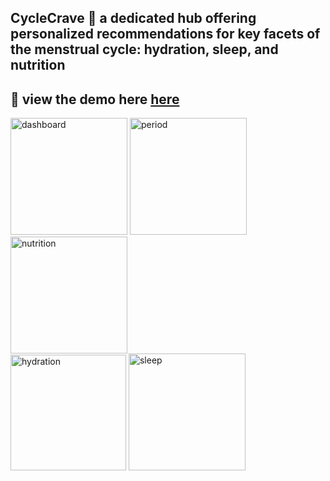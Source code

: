 ## CycleCrave 🍉 a dedicated hub offering personalized recommendations for key facets of the menstrual cycle: hydration, sleep, and nutrition

## :wave: view the demo here [here](https://drive.google.com/file/d/1ZKHtFnceAxzAqTKGDZVxZMY6GykmXkV2/view)

<img width="187" alt="dashboard" src="https://github.com/user-attachments/assets/bfd64b98-8b63-4d44-9462-30d99e10d32e"> 

<img width="187" alt="period" src="https://github.com/user-attachments/assets/2f24c41b-ad0d-4cab-bcb5-8c4349bd0c79">

<img width="187" alt="nutrition" src="https://github.com/user-attachments/assets/c1b2e3cf-2d34-4d9d-b153-eaa52a817db4">

<br>

<img width="185" alt="hydration" src="https://github.com/user-attachments/assets/31686128-dbf1-4e8e-8a5b-256d9e15e094">

<img width="187" alt="sleep" src="https://github.com/user-attachments/assets/1f3f7539-8a8b-4bd9-ae0a-0b00d5f2b09f">

